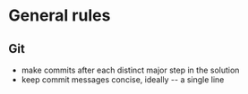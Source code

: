 # General rules

## Git

- make commits after each distinct major step in the solution
- keep commit messages concise, ideally -- a single line
